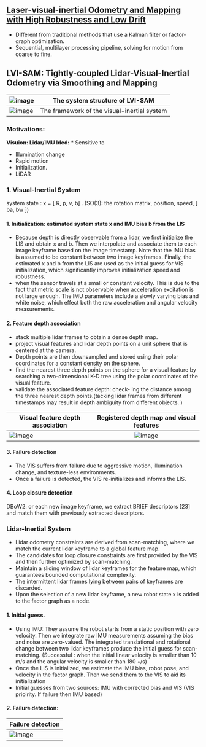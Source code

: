 ## [Laser-visual-inertial Odometry and Mapping with High Robustness and Low Drift](file:///tmp/mozilla_zara0/JFR2018.pdf)

* Different from traditional methods that use a Kalman filter or factor‐graph optimization.
* Sequential, multilayer processing pipeline, solving for motion from coarse to fine.


## LVI-SAM: Tightly-coupled Lidar-Visual-Inertial Odometry via Smoothing and Mapping

| ![image](https://user-images.githubusercontent.com/46463022/146050754-5bde44aa-4c0a-4cca-a6fc-2c9f6dfa12b9.png)| The system structure of LVI-SAM |
|----------|:-------------:|
|![image](https://user-images.githubusercontent.com/46463022/146050785-1deadf7e-b34e-40d7-9c80-a6ed4308d659.png)| The framework of the visual-inertial system|

### Motivations:
**Visuion: Lidar/IMU Ided:**  * Sensitive to 
* Illumination change
* Rapid motion
* Initialization.
* LiDAR




### 1. Visual-Inertial System

system state : x = [ R, p, v, b] . (SO(3): the rotation matrix, position, speed, [ ba, bw ])


#### 1. Initialization: estimated system state x and IMU bias b from the LIS
* Because depth is directly observable from a lidar, we first initialize the LIS and obtain x and b. Then we interpolate and associate them to each image keyframe based on the image timestamp. Note that the IMU bias is assumed to be constant between two image keyframes. Finally, the estimated x and b from the LIS are used as the initial guess for VIS initialization, which significantly improves initialization speed and robustness.
* when the sensor travels at a small or constant velocity. This is due to the fact that metric scale is not observable when acceleration excitation is not large enough. The IMU parameters include a slowly varying bias and white noise, which effect both the raw acceleration and angular velocity measurements. 

#### 2. Feature depth association
* stack multiple lidar frames to obtain a dense depth map.
* project visual features and lidar depth points on a unit sphere that is centered at the camera.
* Depth points are then downsampled and stored using their polar coordinates for a constant density on the sphere.
* find the nearest three depth points on the sphere for a visual feature by searching a two-dimensional K-D tree using the polar coordinates of the visual feature. 
* validate the associated feature depth: check- ing the distance among the three nearest depth points.(tacking lidar frames from different timestamps may result in depth ambiguity from different objects. )

| Visual feature depth association   |  Registered depth map and visual features |
|----------|:-------------:|
|   ![image](https://user-images.githubusercontent.com/46463022/146060560-75a9fc84-4f3a-4ff3-9bd1-28389208e36f.png) |   ![image](https://user-images.githubusercontent.com/46463022/146068182-26070df2-4bce-4b75-9c26-675eac824e81.png) |




 
#### 3. Failure detection
* The VIS suffers from failure due to aggressive motion, illumination change, and texture-less environments.
* Once a failure is detected, the VIS re-initializes and informs the LIS.

#### 4. Loop closure detection
DBoW2: or each new image keyframe, we extract BRIEF descriptors [23] and match them with previously extracted descriptors. 

### Lidar-Inertial System
* Lidar odometry constraints are derived from scan-matching, where we match the current lidar keyframe to a global feature map. 
* The candidates for loop closure constraints are first provided by the VIS and then further optimized by scan-matching. 
* Maintain a sliding window of lidar keyframes for the feature map, which guarantees bounded computational complexity.
* The intermittent lidar frames lying between pairs of keyframes are discarded. 
* Upon the selection of a new lidar keyframe, a new robot state x is added to the factor graph as a node. 

#### 1. Initial guess.
* Using IMU: They assume the robot starts from a static position with zero velocity. Then we integrate raw IMU measurements assuming the bias and noise are zero-valued. The integrated translational and rotational change between two lidar keyframes produce the initial guess for scan-matching. (Successful : when the initial linear velocity is smaller than 10 m/s and the angular velocity is smaller than 180 ◦/s)
* Once the LIS is initialized, we estimate the IMU bias, robot pose, and velocity in the factor graph. Then we send them to the VIS to aid its initialization
* Initial guesses from two sources: IMU with corrected bias and VIS (VIS prioirity. If failure then IMU based)
#### 2. Failure detection:
| Failure detection   |
|----------|
|![image](https://user-images.githubusercontent.com/46463022/146077378-01699407-9995-4443-9822-bf40d891c090.png)|



